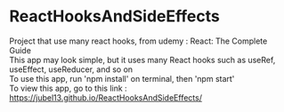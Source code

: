 # ReactHooksAndSideEffects
Project that use many react hooks, from udemy : React: The Complete Guide<br>
This app may look simple, but it uses many React hooks such as useRef, useEffect, useReducer, and so on <br>
To use this app, run 'npm install' on terminal, then 'npm start' <br>
To view this app, go to this link : https://jubel13.github.io/ReactHooksAndSideEffects/
